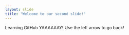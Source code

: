 ```yaml
---
layout: slide
title: "Welcome to our second slide!"
---
```

Learning GitHub YAAAAAAY!
Use the left arrow to go back!
